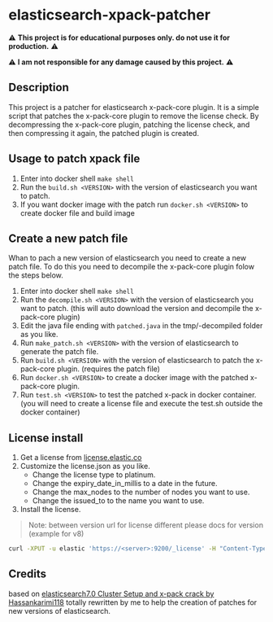 # elasticsearch-xpack-patcher

⚠️ **This project is for educational purposes only. do not use it for production.** ⚠️

⚠️ **I am not responsible for any damage caused by this project.** ⚠️

## Description

This project is a patcher for elasticsearch x-pack-core plugin. It is a simple script that patches the x-pack-core plugin to remove the license check. By decompressing the x-pack-core plugin, patching the license check, and then compressing it again, the patched plugin is created.

## Usage to patch xpack file

1. Enter into docker shell `make shell`
2. Run the `build.sh <VERSION>` with the version of elasticsearch you want to patch.
3. If you want docker image with the patch run `docker.sh <VERSION>` to create docker file and build image

## Create a new patch file

Whan to pach a new version of elasticsearch you need to create a new patch file.
To do this you need to decompile the x-pack-core plugin folow the steps below.

1. Enter into docker shell `make shell`
2. Run the `decompile.sh <VERSION>` with the version of elasticsearch you want to patch. (this will auto download the version and decompile the x-pack-core plugin)
3. Edit the java file ending with `patched.java` in the tmp/<VERSION>-decompiled folder as you like.
4. Run `make_patch.sh <VERSION>` with the version of elasticsearch to generate the patch file.
5. Run `build.sh <VERSION>` with the version of elasticsearch to patch the x-pack-core plugin. (requires the patch file)
6. Run `docker.sh <VERSION>` to create a docker image with the patched x-pack-core plugin.
7. Run `test.sh <VERSION>` to test the patched x-pack in docker container. (you will need to create a license file and execute the test.sh outside the docker container)

## License install

1. Get a license from [license.elastic.co](https://license.elastic.co/registration)
2. Customize the license.json as you like.
    * Change the license type to platinum.
    * Change the expiry_date_in_millis to a date in the future.
    * Change the max_nodes to the number of nodes you want to use.
    * Change the issued_to to the name you want to use.
3. Install the license.

> Note: between version url for license different please docs for version (example for v8)
```bash
curl -XPUT -u elastic 'https://<server>:9200/_license' -H "Content-Type: application/json" -d @license.json --insecure
```

## Credits

based on [elasticsearch7.0 Cluster Setup and x-pack crack by Hassankarimi118](https://hackmd.io/@Hassankarimi118/elastic)
totally rewritten by me to help the creation of patches for new versions of elasticsearch.
